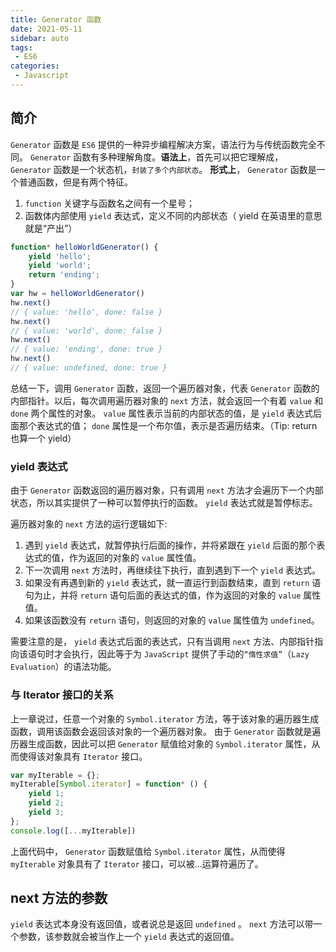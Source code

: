 ```yaml
---
title: Generator 函数
date: 2021-05-11
sidebar: auto
tags: 
 - ES6
categories:
 - Javascript
---
```


## 简介
`Generator` 函数是 `ES6` 提供的一种异步编程解决方案，语法行为与传统函数完全不同。 
`Generator` 函数有多种理解角度。**语法上**，首先可以把它理解成， `Generator` 函数是一个状态机，`封装了多个内部状态`。
**形式上**， `Generator` 函数是一个普通函数，但是有两个特征。
1. `function` 关键字与函数名之间有一个星号；
2. 函数体内部使用 `yield` 表达式，定义不同的内部状态（ yield 在英语里的意思就是“产出”）

```js
function* helloWorldGenerator() {
    yield 'hello';
    yield 'world';
    return 'ending';
}
var hw = helloWorldGenerator()
hw.next()
// { value: 'hello', done: false }
hw.next()
// { value: 'world', done: false }
hw.next()
// { value: 'ending', done: true }
hw.next()
// { value: undefined, done: true }
```
总结一下，调用 `Generator` 函数，返回一个遍历器对象，代表 `Generator` 函数的内部指针。以后，每次调用遍历器对象的 `next` 方法，就会返回一个有着 `value` 和 `done` 两个属性的对象。 `value` 属性表示当前的内部状态的值，是 `yield` 表达式后面那个表达式的值； `done` 属性是一个布尔值，表示是否遍历结束。（Tip: return 也算一个 yield）


### yield 表达式

由于 `Generator` 函数返回的遍历器对象，只有调用 `next` 方法才会遍历下一个内部状态，所以其实提供了一种可以暂停执行的函数。 `yield` 表达式就是暂停标志。

遍历器对象的 `next` 方法的运行逻辑如下:
1. 遇到 `yield` 表达式，就暂停执行后面的操作，并将紧跟在 `yield` 后面的那个表达式的值，作为返回的对象的 `value` 属性值。
2. 下一次调用 `next` 方法时，再继续往下执行，直到遇到下一个 `yield` 表达式。
3. 如果没有再遇到新的 `yield` 表达式，就一直运行到函数结束，直到 `return` 语句为止，并将 `return` 语句后面的表达式的值，作为返回的对象的 `value` 属性值。
4. 如果该函数没有 `return` 语句，则返回的对象的 `value` 属性值为 `undefined`。

需要注意的是， `yield` 表达式后面的表达式，只有当调用 `next` 方法、内部指针指向该语句时才会执行，因此等于为 `JavaScript` 提供了手动的`“惰性求值”`（`Lazy Evaluation`）的语法功能。

### 与 Iterator 接口的关系

上一章说过，任意一个对象的 `Symbol.iterator` 方法，等于该对象的遍历器生成函数，调用该函数会返回该对象的一个遍历器对象。
由于 `Generator` 函数就是遍历器生成函数，因此可以把 `Generator` 赋值给对象的 `Symbol.iterator` 属性，从而使得该对象具有 `Iterator` 接口。

```js
var myIterable = {};
myIterable[Symbol.iterator] = function* () {
    yield 1;
    yield 2;
    yield 3;
};
console.log([...myIterable])
```
上面代码中， `Generator` 函数赋值给 `Symbol.iterator` 属性，从而使得 `myIterable` 对象具有了 `Iterator` 接口，可以被...运算符遍历了。

## next 方法的参数

`yield` 表达式本身没有返回值，或者说总是返回 `undefined` 。 `next` 方法可以带一个参数，该参数就会被当作上一个 `yield` 表达式的返回值。






